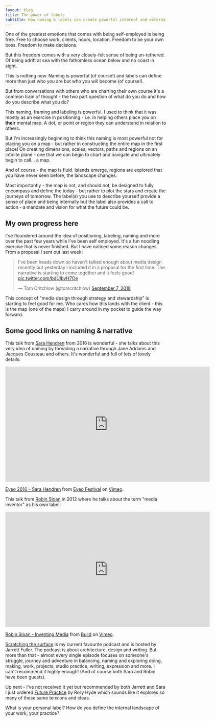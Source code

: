 ```yaml
---
layout: blog
title: The power of labels
subtitle: How naming & labels can create powerful internal and external forces for independent workers
---
```


One of the greatest emotions that comes with being self-employed is being free. Free to choose work, clients, hours, location. Freedom to be your own boss. Freedom to make decisions.

But this freedom comes with a very closely-felt sense of being un-tethered. Of being adrift at sea with the fathomless ocean below and no coast in sight.

This is nothing new. Naming is powerful (of course!) and labels can define more than just who you are but who you will become (of course!).

But from conversations with others who are charting their own course it's a common train of thought - the two part question of what do you do and how do you describe what you do?

This naming, framing and labeling is powerful. I used to think that it was mostly as an exercise in positioning - i.e. in helping others place you on **their** mental map. A dot, or point or region they can understand in relation to others.

But I'm increasingly beginning to think this naming is most powerful not for placing you on a map - but rather in constructing the entire map in the first place! On creating dimensions, scales, vectors, paths and regions on an infinite plane - one that we can begin to chart and navigate and ultimately begin to call... a map.

And of course - the map is fluid. Islands emerge, regions are explored that you have never seen before, the landscape changes.

Most importantly - the map is not, and should not, be designed to fully encompass and define the today - but rather to plot the stars and create the journeys of tomorrow. The label(s) you use to describe yourself provide a sense of place and being internally but the label also provides a call to action - a mandate and vision for what the future could be.

## My own progress here

I've floundered around the idea of positioning, labeling, naming and more over the past few years while I've been self employed. It's a fun noodling exercise that is never finished. But I have noticed some reason changes. From a proposal I sent out last week:

<blockquote class="twitter-tweet" data-lang="en"><p lang="en" dir="ltr">I&#39;ve been heads down so haven&#39;t talked enough about media design recently but yesterday I included it in a proposal for the first time. The narrative is starting to come together and it feels good! <a href="https://t.co/bdUIbvH7Oe">pic.twitter.com/bdUIbvH7Oe</a></p>&mdash; Tom Critchlow (@tomcritchlow) <a href="https://twitter.com/tomcritchlow/status/1038104877900161025?ref_src=twsrc%5Etfw">September 7, 2018</a></blockquote>
<script async src="https://platform.twitter.com/widgets.js" charset="utf-8"></script>

This concept of "media design through strategy and stewardship" is starting to feel good for me. Who cares how this lands with the client - this is the map (one of the maps) I carry around in my pocket to guide the way forward.

## Some good links on naming & narrative

This talk from [Sara Hendren](https://sarahendren.com/talks-essays/design-for-know-nothings-dilettantes-and-melancholy-interlopers-eyeo-2016/) from 2016 is wonderful - she talks about this very idea of naming by threading a narrative through Jane Addams and Jacques Cousteau and others. It's wonderful and full of lots of lovely details:

<iframe src="https://player.vimeo.com/video/179040817?color=d9d0d0" width="640" height="360" frameborder="0" webkitallowfullscreen mozallowfullscreen allowfullscreen></iframe>
<p><a href="https://vimeo.com/179040817">Eyeo 2016 &ndash; Sara Hendren</a> from <a href="https://vimeo.com/eyeofestival">Eyeo Festival</a> on <a href="https://vimeo.com">Vimeo</a>.</p>

This talk from [Robin Sloan](https://www.robinsloan.com/) in 2012 where he talks about the term "media inventor" as his own label:

<iframe src="https://player.vimeo.com/video/63008757" width="640" height="360" frameborder="0" webkitallowfullscreen mozallowfullscreen allowfullscreen></iframe>
<p><a href="https://vimeo.com/63008757">Robin Sloan - Inventing Media</a> from <a href="https://vimeo.com/build">Build</a> on <a href="https://vimeo.com">Vimeo</a>.</p>

[Scratching the surface](http://scratchingthesurface.fm/) is my current favourite podcast and is hosted by Jarrett Fuller. The podcast is about architecture, design and writing. But more than that - almost every single episode focuses on someone's struggle, journey and adventure in balancing, naming and exploring doing, making, work, projects, studio practice, writing, expression and more. I can't recommend it highly enough! (And of course both Sara and Robin have been guests).

Up next - I've not received it yet but recommended by both Jarrett and Sara I just ordered [Future Practice](https://roryhyde.com/Future-Practice) by Rory Hyde which sounds like it explores so many of these same tensions and ideas.

What is your personal label? How do you define the internal landscape of your work, your practice?